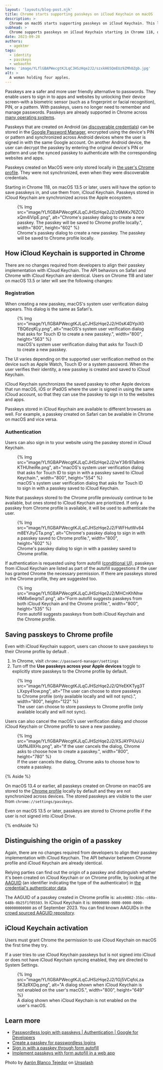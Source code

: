 ```yaml
---
layout: 'layouts/blog-post.njk'
title: Chrome starts supporting passkeys on iCloud Keychain on macOS
description: >
  Chrome on macOS starts supporting passkeys on iCloud Keychain. This lets users create passkeys on iCloud Keychain and synchronize them across Apple devices.
subhead: >
  Chrome supports passkeys on iCloud Keychain starting in Chrome 118, on macOS 13.5 or later.
date: 2023-09-28
authors:
  - agektmr
tags:
  - identity
  - passkeys
  - webauthn
hero: 'image/YLflGBAPWecgtKJLqCJHSzHqe2J2/szxkH65QmEUz9ZMh0Zgb.jpg'
alt: >
  A woman holding four apples.
---
```


Passkeys are a safer and more user friendly alternative to passwords. They
enable users to sign in to apps and websites by unlocking their device
screen–with a biometric sensor (such as a fingerprint or facial recognition),
PIN, or a pattern. With passkeys, users no longer need to remember and manage
passwords. Passkeys are already supported in Chrome across [many operating
systems](https://developers.google.com/identity/passkeys/supported-environments).

Passkeys that are created on Android (as [discoverable
credentials](https://www.w3.org/TR/webauthn-2/#discoverable-credential)) can be
stored in the [Google Password Manager](https://passwords.google/), encrypted
using the device's PIN or pattern and synchronized across Android devices where
the user is signed in with the same Google account. On another Android device,
the user can decrypt the passkey by entering the original device's PIN or
pattern and use the synced passkey to authenticate with the corresponding
websites and apps.

Passkeys created on MacOS were only stored locally in [the user's Chrome
profile](https://support.google.com/chrome/a/answer/9025411). They were not
synchronized, even when they were discoverable credentials.

Starting in Chrome 118, on macOS 13.5 or later, users will have the option
to save passkeys in, and use them from, iCloud Keychain. Passkeys stored in
iCloud Keychain are synchronized across the Apple ecosystem.

<figure>
  {% Img src="image/YLflGBAPWecgtKJLqCJHSzHqe2J2/z6MiKx76ZC0xQm4lVipE.png", alt="Chrome's passkey dialog to create a new passkey. The passkey will be saved to Chrome profile locally.", width="800", height="602" %}
  <figcaption>Chrome's passkey dialog to create a new passkey. The passkey will be saved to Chrome profile locally.</figcaption>
</figure>

## How iCloud Keychain is supported in Chrome

There are no changes required from developers to align their passkey
implementation with iCloud Keychain. The API behaviors on Safari and Chrome with
iCloud Keychain are identical. Users on Chrome 118 and later on macOS 13.5 or
later will see the following changes:

### Registration

When creating a new passkey, macOS's system user verification dialog appears.
This dialog is the same as Safari's.

<figure>
  {% Img src="image/YLflGBAPWecgtKJLqCJHSzHqe2J2/H0sK4DYpiX0TBQ6zqKLy.png", alt="macOS's system user verification dialog that asks for Touch ID to create a new passkey.", width="800", height="563" %}
  <figcaption>macOS's system user verification dialog that asks for Touch ID to create a new passkey.</figcaption>
</figure>

The UI varies depending on the supported user verification method on the device
such as Apple Watch, Touch ID or a system password. When the user verifies their
identity, a new passkey is created and saved to iCloud Keychain.

iCloud Keychain synchronizes the saved passkey to other Apple devices that run
macOS, iOS or iPadOS where the user is signed in using the same iCloud account,
so that they can use the passkey to sign in to the websites and apps.

Passkeys stored in iCloud Keychain are available to different browsers as well.
For example, a passkey created on Safari can be available in Chrome on macOS and
vice versa.

### Authentication

Users can also sign in to your website using the passkey stored in iCloud Keychain.

<figure>
  {% Img src="image/YLflGBAPWecgtKJLqCJHSzHqe2J2/wY36r97a8mkKTHUheiRe.png", alt="macOS's system user verification dialog that asks for Touch ID to sign in with a passkey saved to iCloud Keychain.", width="800", height="554" %}
  <figcaption>macOS's system user verification dialog that asks for Touch ID to sign in with a passkey saved to iCloud Keychain.</figcaption>
</figure>

Note that passkeys stored to the Chrome profile previously continue to be
available, but ones stored to iCloud Keychain are prioritized. If only a
passkey from Chrome profile is available, it will be used to authenticate the
user.

<figure>
  {% Img src="image/YLflGBAPWecgtKJLqCJHSzHqe2J2/FWFHutWv84m8EYJtyCTa.png", alt="Chrome's passkey dialog to sign in with a passkey saved to Chrome profile.", width="800", height="602" %}
  <figcaption>Chrome's passkey dialog to sign in with a passkey saved to Chrome profile.</figcaption>
</figure>

If authentication is requested using form autofill ([conditional UI](/blog/webauthn-conditional-ui/#conditional-ui)), passkeys
from iCloud Keychain are listed as part of the autofill suggestions if the user
has granted Chrome the necessary permission. If there are passkeys stored in the
Chrome profile, they are suggested too.

<figure>
  {% Img src="image/YLflGBAPWecgtKJLqCJHSzHqe2J2/MHCnKhNhwHM8x6eqrtsT.png", alt="Form autofill suggests passkeys from both iCloud Keychain and the Chrome profile.", width="800", height="535" %}
  <figcaption>Form autofill suggests passkeys from both iCloud Keychain and the Chrome profile.</figcaption>
</figure>

## Saving passkeys to Chrome profile

Even with iCloud Keychain support, users can choose to save passkeys to their
Chrome profile by default .

1.  In Chrome, visit `chrome://password-manager/settings`
2.  Turn off the **Use passkeys across your Apple devices** toggle to explicitly
    store passkeys to the Chrome profile by default.

<figure>
  {% Img src="image/YLflGBAPWecgtKJLqCJHSzHqe2J2/QYeEKKTyg3TLXxpy41ow.png", alt="The user can choose to store passkeys to Chrome profile (only available locally and will not sync).", width="800", height="122" %}
  <figcaption>The user can choose to store passkeys to Chrome profile (only available locally and will not sync).</figcaption>
</figure>

Users can also cancel the macOS's user verification dialog and choose iCloud
Keychain or Chrome profile to save a new passkey.

<figure>
  {% Img src="image/YLflGBAPWecgtKJLqCJHSzHqe2J2/XSJAYPiUuUJUbfNJ8XHs.png", alt="If the user cancels the dialog, Chrome asks to choose how to create a passkey.", width="800", height="780" %}
  <figcaption>If the user cancels the dialog, Chrome asks to choose how to create a passkey.</figcaption>
</figure>

{% Aside %}

On macOS 13.4 or earlier, all passkeys created on Chrome on macOS are stored to
the [Chrome profile](https://support.google.com/chrome/a/answer/9025411) locally
by default and they are not synchronized across devices. The stored passkeys are
visible to the user from `chrome://settings/passkeys`.

Even on macOS 13.5 or later, passkeys are stored to Chrome profile if the user
is not signed into iCloud Drive.

{% endAside %}

## Distinguishing the origin of a passkey

Again, there are no changes required from developers to align their passkey
implementation with iCloud Keychain. The API behavior between Chrome profile and
iCloud Keychain are already identical.

Relying parties can find out the origin of a passkey and distinguish whether it's
been created on iCloud Keychain or on Chrome profile, by looking at the
[AAGUID](https://www.w3.org/TR/webauthn/#aaguid) (an identifier indicating the
type of the authenticator) in [the credential's authenticator
data](https://www.w3.org/TR/webauthn-3/#sctn-attestation).

The AAGUID of a passkey created in Chrome profile is:
`adce0002-35bc-c60a-648b-0b25f1f05503`. In iCloud Keychain it is:
`00000000-0000-0000-0000-000000000000` as of September 2023. You can find known
AAGUIDs in the [crowd sourced AAGUID repository](https://github.com/passkeydeveloper/passkey-authenticator-aaguids).

## iCloud Keychain activation

Users must grant Chrome the permission to use iCloud Keychain on macOS the
first time they try.

If a user tries to use iCloud Keychain passkeys but is not signed into iCloud
or does not have iCloud Keychain syncing enabled, they are directed to System
Settings.

<figure>
  {% Img src="image/YLflGBAPWecgtKJLqCJHSzHqe2J2/1Gj5VCqfoLza5K3zRXDq.png", alt="A dialog shown when iCloud Keychain is not enabled on the user's macOS.", width="800", height="649" %}
  <figcaption>A dialog shown when iCloud Keychain is not enabled on the user's macOS.</figcaption>
</figure>

## Learn more

* [Passwordless login with passkeys | Authentication | Google for
  Developers](https://developers.google.com/identity/passkeys/)
* [Create a passkey for passwordless logins](https://web.dev/passkey-registration/)
* [Sign in with a passkey through form
  autofill](https://web.dev/passkey-form-autofill/)
* [Implement passkeys with form autofill in a web
  app](https://developers.google.com/codelabs/passkey-form-autofill#0)

Photo by <a href="https://unsplash.com/@the_meaning_of_love?utm_source=unsplash&utm_medium=referral&utm_content=creditCopyText">Aarón Blanco Tejedor</a> on <a href="https://unsplash.com/photos/CNpYALGZhMo?utm_source=unsplash&utm_medium=referral&utm_content=creditCopyText">Unsplash</a>
